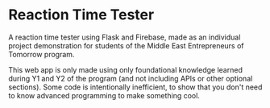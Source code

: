 # Reaction Time Tester
A reaction time tester using Flask and Firebase, made as an individual project demonstration for students of the Middle East Entrepreneurs of Tomorrow program.

This web app is only made using only foundational knowledge learned during Y1 and Y2 of the program (and not including APIs or other optional sections). Some code is intentionally inefficient, to show that you don't need to know advanced programming to make something cool.
